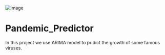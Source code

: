 ![image](https://user-images.githubusercontent.com/82716880/228934319-f7d6d1a8-7648-4504-9a62-f79f42ecf225.png)
# Pandemic_Predictor

In this project we use ARIMA model to pridict the growth of some famous viruses.

